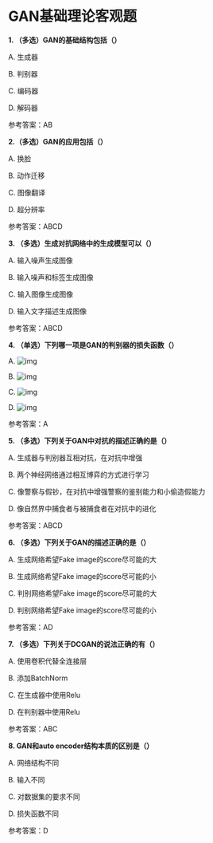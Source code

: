 # GAN基础理论客观题

**1. （多选）GAN的基础结构包括（）**

A.  生成器

B.  判别器

C.  编码器

D. 解码器

参考答案：AB

**2.（多选）GAN的应用包括（）**

A. 换脸   

B. 动作迁移

C. 图像翻译

D. 超分辨率

参考答案：ABCD

**3.  （多选）生成对抗网络中的生成模型可以（）**

A.  输入噪声生成图像

B.  输入噪声和标签生成图像

C.  输入图像生成图像

D. 输入文字描述生成图像

参考答案：ABCD

**4.  （单选）下列哪一项是GAN的判别器的损失函数（）**

A. ![img](https://user-images.githubusercontent.com/48054808/115173831-b1315300-a0fa-11eb-9616-c8bd39dd74eb.png)

B. ![img](https://user-images.githubusercontent.com/48054808/115173874-c6a67d00-a0fa-11eb-8447-722a4d0993ca.png)

C. ![img](https://user-images.githubusercontent.com/48054808/115173903-d1f9a880-a0fa-11eb-90bd-7c143367444b.png)

D. ![img](https://user-images.githubusercontent.com/48054808/115173943-e178f180-a0fa-11eb-87ce-ba3e96e51572.png)

参考答案：A

**5.  （多选）下列关于GAN中对抗的描述正确的是（）**

A.  生成器与判别器互相对抗，在对抗中增强

B.  两个神经网络通过相互博弈的方式进行学习

C.  像警察与假钞，在对抗中增强警察的鉴别能力和小偷造假能力

D. 像自然界中捕食者与被捕食者在对抗中的进化

参考答案：ABCD

**6.  （多选）下列关于GAN的描述正确的是（）**

A.  生成网络希望Fake image的score尽可能的大

B.  生成网络希望Fake image的score尽可能的小

C.  判别网络希望Fake image的score尽可能的大

D. 判别网络希望Fake image的score尽可能的小

参考答案：AD

**7.  （多选）下列关于DCGAN的说法正确的有（）**

A.  使用卷积代替全连接层

B.  添加BatchNorm

C.  在生成器中使用Relu

D. 在判别器中使用Relu

参考答案：ABC

**8.  GAN和auto encoder结构本质的区别是（）**

A.  网络结构不同

B.  输入不同

C.  对数据集的要求不同

D. 损失函数不同

参考答案：D

 
